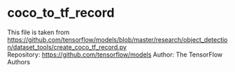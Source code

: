 # coco_to_tf_record

This file is taken from https://github.com/tensorflow/models/blob/master/research/object_detection/dataset_tools/create_coco_tf_record.py<br />
Repository: https://github.com/tensorflow/models
Author: The TensorFlow Authors
